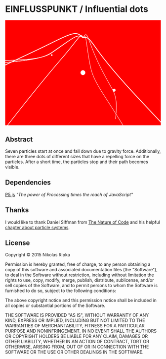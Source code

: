 # EINFLUSSPUNKT / Influential dots

![The algorithm in action](Algorithmus5.2.png)

## Abstract
Seven particles start at once and fall down due to gravity force. Additionally, there are three dots of different sizes that have a repelling force on the particles. After a short time, the particles stop and their path becomes visible.

## Dependencies
[P5.js](http://p5js.org/) _"The power of Processing times the reach of JavaScript"_

## Thanks
I would like to thank Daniel Siffman from [The Nature of Code](http://natureofcode.com/) and his helpful [chapter about particle systems](http://natureofcode.com/book/chapter-4-particle-systems/).

## License
Copyright © 2015 Nikolas Ripka

Permission is hereby granted, free of charge, to any person obtaining a copy
of this software and associated documentation files (the "Software"), to deal
in the Software without restriction, including without limitation the rights
to use, copy, modify, merge, publish, distribute, sublicense, and/or sell
copies of the Software, and to permit persons to whom the Software is
furnished to do so, subject to the following conditions:

The above copyright notice and this permission notice shall be included in all
copies or substantial portions of the Software.

THE SOFTWARE IS PROVIDED "AS IS", WITHOUT WARRANTY OF ANY KIND, EXPRESS OR
IMPLIED, INCLUDING BUT NOT LIMITED TO THE WARRANTIES OF MERCHANTABILITY,
FITNESS FOR A PARTICULAR PURPOSE AND NONINFRINGEMENT. IN NO EVENT SHALL THE
AUTHORS OR COPYRIGHT HOLDERS BE LIABLE FOR ANY CLAIM, DAMAGES OR OTHER
LIABILITY, WHETHER IN AN ACTION OF CONTRACT, TORT OR OTHERWISE, ARISING FROM,
OUT OF OR IN CONNECTION WITH THE SOFTWARE OR THE USE OR OTHER DEALINGS IN THE
SOFTWARE.
